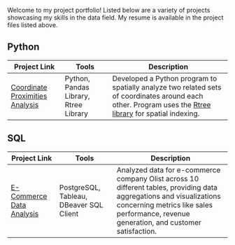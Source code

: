 Welcome to my project portfolio! Listed below are a variety of projects showcasing my skills in the data field.
My resume is available in the project files listed above. 

## Python

| Project Link | Tools | Description |
|-|-|-|
| [Coordinate Proximities Analysis](https://github.com/rsnyderaustin/Coordinate-Proximities-Analysis) | Python, Pandas Library, Rtree Library | Developed a Python program to spatially analyze two related sets of coordinates around each other. Program uses the [Rtree library](https://rtree.readthedocs.io/en/latest/) for spatial indexing. |

## SQL
| Project Link | Tools | Description |
|-|-|-|
| [E-Commerce Data Analysis](https://github.com/rsnyderaustin/Ecommerce-Data-Analysis) | PostgreSQL, Tableau, DBeaver SQL Client | Analyzed data for e-commerce company Olist across 10 different tables, providing data aggregations and visualizations concerning metrics like sales performance, revenue generation, and customer satisfaction. |
